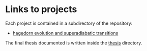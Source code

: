 # Links to projects

Each project is contained in a subdirectory of the repository:

 - [hagedorn evolution and superadiabatic transitions](./hagedorn)

The final thesis documented is written inside the [thesis](./thesis) directory.
